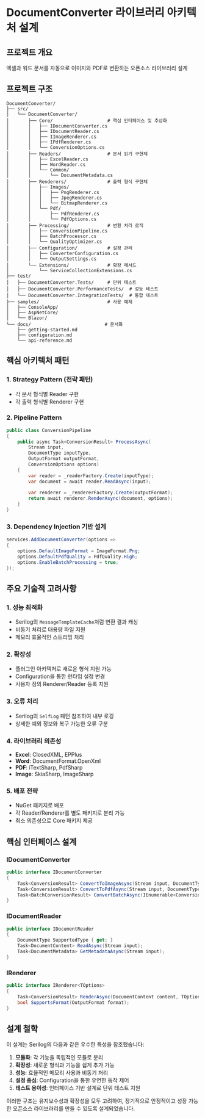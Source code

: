 # DocumentConverter 라이브러리 아키텍처 설계

## 프로젝트 개요
엑셀과 워드 문서를 자동으로 이미지와 PDF로 변환하는 오픈소스 라이브러리 설계

## 프로젝트 구조

```
DocumentConverter/
├── src/
│   └── DocumentConverter/
│       ├── Core/                    # 핵심 인터페이스 및 추상화
│       │   ├── IDocumentConverter.cs
│       │   ├── IDocumentReader.cs
│       │   ├── IImageRenderer.cs
│       │   ├── IPdfRenderer.cs
│       │   └── ConversionOptions.cs
│       ├── Readers/                 # 문서 읽기 구현체
│       │   ├── ExcelReader.cs
│       │   ├── WordReader.cs
│       │   └── Common/
│       │       └── DocumentMetadata.cs
│       ├── Renderers/               # 출력 형식 구현체
│       │   ├── Images/
│       │   │   ├── PngRenderer.cs
│       │   │   ├── JpegRenderer.cs
│       │   │   └── BitmapRenderer.cs
│       │   └── Pdf/
│       │       ├── PdfRenderer.cs
│       │       └── PdfOptions.cs
│       ├── Processing/              # 변환 처리 로직
│       │   ├── ConversionPipeline.cs
│       │   ├── BatchProcessor.cs
│       │   └── QualityOptimizer.cs
│       ├── Configuration/           # 설정 관리
│       │   ├── ConverterConfiguration.cs
│       │   └── OutputSettings.cs
│       └── Extensions/              # 확장 메서드
│           └── ServiceCollectionExtensions.cs
├── test/
│   ├── DocumentConverter.Tests/     # 단위 테스트
│   ├── DocumentConverter.PerformanceTests/  # 성능 테스트
│   └── DocumentConverter.IntegrationTests/  # 통합 테스트
├── samples/                         # 사용 예제
│   ├── ConsoleApp/
│   ├── AspNetCore/
│   └── Blazor/
└── docs/                           # 문서화
    ├── getting-started.md
    ├── configuration.md
    └── api-reference.md
```

## 핵심 아키텍처 패턴

### 1. Strategy Pattern (전략 패턴)
- 각 문서 형식별 Reader 구현
- 각 출력 형식별 Renderer 구현

### 2. Pipeline Pattern
```csharp
public class ConversionPipeline
{
    public async Task<ConversionResult> ProcessAsync(
        Stream input, 
        DocumentType inputType, 
        OutputFormat outputFormat,
        ConversionOptions options)
    {
        var reader = _readerFactory.Create(inputType);
        var document = await reader.ReadAsync(input);
        
        var renderer = _rendererFactory.Create(outputFormat);
        return await renderer.RenderAsync(document, options);
    }
}
```

### 3. Dependency Injection 기반 설계
```csharp
services.AddDocumentConverter(options =>
{
    options.DefaultImageFormat = ImageFormat.Png;
    options.DefaultPdfQuality = PdfQuality.High;
    options.EnableBatchProcessing = true;
});
```

## 주요 기술적 고려사항

### 1. 성능 최적화
- Serilog의 `MessageTemplateCache`처럼 변환 결과 캐싱
- 비동기 처리로 대용량 파일 지원
- 메모리 효율적인 스트리밍 처리

### 2. 확장성
- 플러그인 아키텍처로 새로운 형식 지원 가능
- Configuration을 통한 런타임 설정 변경
- 사용자 정의 Renderer/Reader 등록 지원

### 3. 오류 처리
- Serilog의 `SelfLog` 패턴 참조하여 내부 로깅
- 상세한 예외 정보와 복구 가능한 오류 구분

### 4. 라이브러리 의존성
- **Excel**: ClosedXML, EPPlus
- **Word**: DocumentFormat.OpenXml
- **PDF**: iTextSharp, PdfSharp
- **Image**: SkiaSharp, ImageSharp

### 5. 배포 전략
- NuGet 패키지로 배포
- 각 Reader/Renderer를 별도 패키지로 분리 가능
- 최소 의존성으로 Core 패키지 제공

## 핵심 인터페이스 설계

### IDocumentConverter
```csharp
public interface IDocumentConverter
{
    Task<ConversionResult> ConvertToImageAsync(Stream input, DocumentType type, ImageOptions options);
    Task<ConversionResult> ConvertToPdfAsync(Stream input, DocumentType type, PdfOptions options);
    Task<BatchConversionResult> ConvertBatchAsync(IEnumerable<ConversionRequest> requests);
}
```

### IDocumentReader
```csharp
public interface IDocumentReader
{
    DocumentType SupportedType { get; }
    Task<DocumentContent> ReadAsync(Stream input);
    Task<DocumentMetadata> GetMetadataAsync(Stream input);
}
```

### IRenderer
```csharp
public interface IRenderer<TOptions>
{
    Task<ConversionResult> RenderAsync(DocumentContent content, TOptions options);
    bool SupportsFormat(OutputFormat format);
}
```

## 설계 철학

이 설계는 Serilog의 다음과 같은 우수한 특성을 참조했습니다:

1. **모듈화**: 각 기능을 독립적인 모듈로 분리
2. **확장성**: 새로운 형식과 기능을 쉽게 추가 가능
3. **성능**: 효율적인 메모리 사용과 비동기 처리
4. **설정 중심**: Configuration을 통한 유연한 동작 제어
5. **테스트 용이성**: 인터페이스 기반 설계로 단위 테스트 지원

이러한 구조는 유지보수성과 확장성을 모두 고려하여, 장기적으로 안정적이고 성장 가능한 오픈소스 라이브러리를 만들 수 있도록 설계되었습니다.
